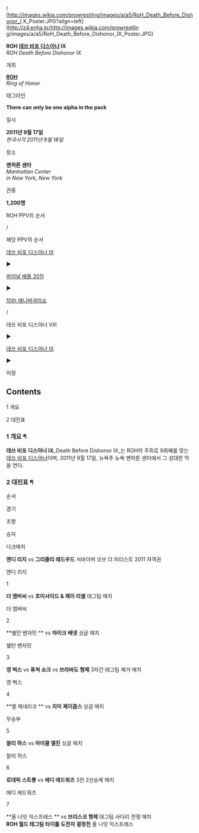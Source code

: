 ![http://images.wikia.com/prowrestling/images/a/a5/RoH_Death_Before_Dishonor_I
X_Poster.JPG?align=left](http://z4.enha.kr/http://images.wikia.com/prowrestlin
g/images/a/a5/RoH_Death_Before_Dishonor_IX_Poster.JPG)

**ROH [데쓰 비포 디스아너](%EB%8D%B0%EC%93%B0%20%EB%B9%84%ED%8F%AC%20%EB%94%94%EC%8A%A4%EC%95%84%EB%84%88.md) IX**  
_ROH Death Before Dishonor IX_

개최

**[ROH](ROH.md)**  
_Ring of Honor_

태그라인

**There can only be one alpha in the pack**

일시

**2011년 9월 17일**  
_한국시각 2011년 9월 18일_

장소

**맨허튼 센타**  
_Manhattan Center  
in New York, New York_

관중

**1,200명**
  

ROH PPV의 순서

/

해당 PPV의 순서

[데쓰 비포 디스아너 IX](%EB%8D%B0%EC%93%B0%20%EB%B9%84%ED%8F%AC%20%EB%94%94%EC%8A%A4%EC%95%84%EB%84%88%20IX.md)

▶

[파이널 배틀 2011](%ED%8C%8C%EC%9D%B4%EB%84%90%20%EB%B0%B0%ED%8B%80%202011.md)

▶

[10th 애니버셔리쇼](10th%20%EC%95%A0%EB%8B%88%EB%B2%84%EC%85%94%EB%A6%AC%20%EC%87%BC.md)

/

데쓰 비포 디스아너 VIII

▶

[데쓰 비포 디스아너 IX](%EB%8D%B0%EC%93%B0%20%EB%B9%84%ED%8F%AC%20%EB%94%94%EC%8A%A4%EC%95%84%EB%84%88%20IX.md)

▶

미정

  

## Contents

    

1 개요

2 대진표

### 1 개요 ¶

**데쓰 비포 디스아너 IX**_Death Before Dishonor IX_는 ROH의 주최로 9회째를 맞는 [데쓰 비포 디스아너](%EB%8D%B0%EC%93%B0%20%EB%B9%84%ED%8F%AC%20%EB%94%94%EC%8A%A4%EC%95%84%EB%84%88.md)이며, 2011년 9월 17일, 뉴욕주 뉴욕 맨허튼 센터에서 그 성대한 막을 연다.

### 2 대진표 ¶

순서

경기

조항

승자

다크매치

**앤디 리지** vs **그리즐리 레드우드**
서바이버 오브 더 피티스트 2011 자격권

앤디 리지

1

**더 엠버씨** vs **호미사이드 & 제이 리썰**
태그팀 매치

더 엠버씨

2

**쉘턴 벤자민 ** vs **마이크 배넷**
싱글 매치

쉘턴 벤자민

3

**영 벅스** vs **퓨쳐 쇼크** vs **브라바도 형제**
3자간 태그팀 제거 매치

영 벅스

4

**엘 제네리코 ** vs **지미 제이콥스**
싱글 매치

무승부

5

**찰리 하스** vs **마이클 엘진**
싱글 매치

찰리 하스

6

**로데릭 스트롱** vs **에디 에드워즈**
3전 2선승제 매치

에디 에드워즈

7

**올 나잇 익스프레스 ** vs **브리스코 형제**
태그팀 사다리 전쟁 매치  
**ROH 월드 태그팀 타이틀 도전자 결정전**
올 나잇 익스프레스

  
  

  


